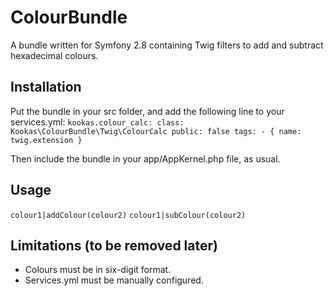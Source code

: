 # ColourBundle
A bundle written for Symfony 2.8 containing Twig filters to add and subtract hexadecimal colours.

## Installation

Put the bundle in your src folder, and add the following line to your services.yml:
<code>kookas.colour_calc:
        class: Kookas\ColourBundle\Twig\ColourCalc
        public: false
        tags:
            - { name: twig.extension }</code>

Then include the bundle in your app/AppKernel.php file, as usual.

## Usage

<code>colour1|addColour(colour2)</code>
<code>colour1|subColour(colour2)</code>

## Limitations (to be removed later)

- Colours must be in six-digit format.
- Services.yml must be manually configured.
